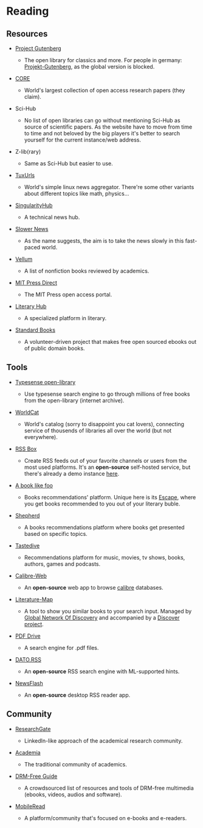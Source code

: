 # Reading

## Resources

* [Project Gutenberg](http://www.gutenberg.org)
  
   * The open library for classics and more. For people in germany: [Projekt-Gutenberg](https://www.projekt-gutenberg.org), as the global version is blocked.

* [CORE](https://core.ac.uk)
  
   * World's largest collection of open access research papers (they claim).

* Sci-Hub
  
   * No list of open libraries can go without mentioning Sci-Hub as source of scientific papers. As the website have to move from time to time and not beloved by the big players it's better to search yourself for the current instance/web address.

* Z-lib(rary)
  
   * Same as Sci-Hub but easier to use.

* [TuxUrls](https://tuxurls.com)
  
   * World's simple linux news aggregator. There're some other variants about different topics like math, physics...

* [SingularityHub](https://singularityhub.com)
  
   * A technical news hub.

* [Slower News](https://www.slowernews.com)
  
   * As the name suggests, the aim is to take the news slowly in this fast-paced world.

* [Vellum](https://vellum.tachy.org)
  
   * A list of nonfiction books reviewed by academics.

* [MIT Press Direct](https://direct.mit.edu/books/pages/Browse_Topics)
  
   * The MIT Press open access portal.

* [Literary Hub](https://lithub.com)
  
   * A specialized platform in literary. 

* [Standard Books](https://standardebooks.org)
  
   * A volunteer-driven project that makes free open sourced ebooks out of public domain books.

## Tools

* [Typesense open-library](https://books-search.typesense.org)
  
   * Use typesense search engine to go through millions of free books from the open-library (internet archive).

* [WorldCat](https://www.worldcat.org)
  
   * World's catalog (sorry to disappoint you cat lovers), connecting service of thousends of libraries all over the world (but not everywhere).

* [RSS Box](https://github.com/stefansundin/rssbox)
  
   * Create RSS feeds out of your favorite channels or users from the most used platforms. It's an **open-source** self-hosted service, but there's  already a demo instance [here](https://rssbox.herokuapp.com).

* [A book like foo](https://abooklikefoo.com)
  
   * Books recommendations' platform. Unique here is its [Escape](https://abooklikefoo.com/escape), where you get books recommended to you out of your literary buble.

* [Shepherd](https://shepherd.com)
  
   * A books recommendations platform where books get presented based on specific topics.

* [Tastedive](https://tastedive.com)
  
   - Recommendations platform for music, movies, tv shows, books, authors, games and podcasts.
- [Calibre-Web](https://github.com/janeczku/calibre-web)
  
   - An **open-source** web app to browse [calibre](https://calibre-ebook.com) databases.

- [Literature-Map](https://www.literature-map.com)
  
   - A tool to show you similar books to your search input. Managed by [Global Network Of Discovery](https://www.gnod.com) and accompanied by a [Discover project](https://www.gnooks.com).

- [PDF Drive](https://www.pdfdrive.com)
  
   - A search engine for .pdf files.

- [DATO.RSS](https://github.com/davidesantangelo/dato.rss)
  
   - An **open-source** RSS search engine with ML-supported hints.

- [NewsFlash](https://gitlab.com/news-flash/news_flash_gtk)
  
   - An **open-source** desktop RSS reader app.

## Community

* [ResearchGate](https://www.researchgate.net)
  
   * LinkedIn-like approach of the academical research community.

* [Academia](https://www.academia.edu)
  
   * The traditional community of academics.

* [DRM-Free Guide](https://www.defectivebydesign.org/guide)
  
   - A crowdsourced list of resources and tools of DRM-free multimedia (ebooks, videos, audios and software).

* [MobileRead](https://www.mobileread.com)
  
   * A platform/community that's focused on e-books and e-readers.
